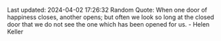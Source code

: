 Last updated: 2024-04-02 17:26:32
Random Quote: When one door of happiness closes, another opens; but often we look so long at the closed door that we do not see the one which has been opened for us. - Helen Keller